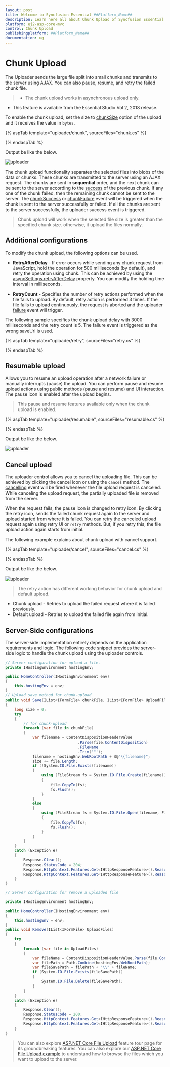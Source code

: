 ```yaml
---
layout: post
title: Welcome to Syncfusion Essential ##Platform_Name##
description: Learn here all about Chunk Upload of Syncfusion Essential ##Platform_Name## widgets based on HTML5 and jQuery.
platform: ej2-asp-core-mvc
control: Chunk Upload
publishingplatform: ##Platform_Name##
documentation: ug
---
```



# Chunk Upload

The Uploader sends the large file split into small chunks and transmits to the server using AJAX. You can also pause, resume, and retry the failed chunk file.

> * The chunk upload works in asynchronous upload only.

* This feature is available from the Essential Studio Vol 2, 2018 release.

To enable the chunk upload, set the size to [chunkSize](https://help.syncfusion.com/cr/aspnetcore-js2/Syncfusion.EJ2.Inputs.UploaderAsyncSettings.html#Syncfusion_EJ2_Inputs_UploaderAsyncSettings_ChunkSize) option of the upload and it receives the value in `bytes`.

{% aspTab template="uploader/chunk", sourceFiles="chunk.cs" %}

{% endaspTab %}

Output be like the below.

![uploader](./images/uploader-chunk.png)

The chunk upload functionality separates the selected files into blobs of the data or chunks. These chunks are transmitted to the server using an AJAX request.
The chunks are sent in **sequential** order, and the next chunk can be sent to the server according to the [success](https://help.syncfusion.com/cr/aspnetcore-js2/Syncfusion.EJ2.Inputs.Uploader.html#Syncfusion_EJ2_Inputs_Uploader_ChunkSuccess) of the previous chunk. If any one
of the chunk failed, then the remaining chunk cannot be sent to the server.
The [chunkSuccess](https://help.syncfusion.com/cr/aspnetcore-js2/Syncfusion.EJ2.Inputs.Uploader.html#Syncfusion_EJ2_Inputs_Uploader_ChunkSuccess) or [chunkFailure](https://help.syncfusion.com/cr/aspnetcore-js2/Syncfusion.EJ2.Inputs.Uploader.html#Syncfusion_EJ2_Inputs_Uploader_ChunkFailure) event will
be triggered when the chunk is sent to the server successfully or failed. If all the chunks are sent to the server successfully, the uploader success event is triggered.

> Chunk upload will work when the selected file size is greater than the specified chunk size. otherwise, it upload the files normally.

## Additional configurations

To modify the chunk upload, the following options can be used.

* **RetryAfterDelay** - If error occurs while sending any chunk request from JavaScript, hold the operation for 500 milliseconds (by default), and retry the operation using chunk. This can be achieved by using the [asyncSettings.retryAfterDelay](https://help.syncfusion.com/cr/aspnetcore-js2/Syncfusion.EJ2.Inputs.UploaderAsyncSettings.html#Syncfusion_EJ2_Inputs_UploaderAsyncSettings_RetryAfterDelay) property. You can modify the holding time interval in milliseconds.

* **RetryCount** - Specifies the number of retry actions performed when the file fails to upload. By default, retry action is performed 3 times. If the file fails to upload continuously, the request is
aborted and the uploader [failure](https://help.syncfusion.com/cr/aspnetcore-js2/Syncfusion.EJ2.Inputs.UploaderBuilder.html#Syncfusion_EJ2_Inputs_UploaderBuilder_Failure_System_String_) event will trigger.

The following sample specifies the chunk upload delay with 3000 milliseconds and the retry count is 5. The failure event is triggered as the wrong saveUrl is used.

{% aspTab template="uploader/retry", sourceFiles="retry.cs" %}

{% endaspTab %}

## Resumable upload

Allows you to resume an upload operation after a network failure or manually interrupts (pause) the upload. You can perform pause and resume upload actions using public methods (pause and resume)
and UI interaction. The pause icon is enabled after the upload begins.

> This pause and resume features available only when the chunk upload is enabled.

{% aspTab template="uploader/resumable", sourceFiles="resumable.cs" %}

{% endaspTab %}

Output be like the below.

![uploader](./images/uploader-resume.png)

## Cancel upload

The uploader control allows you to cancel the uploading file. This can be achieved by clicking the cancel icon or using the `cancel` method. The [cancelling](https://help.syncfusion.com/cr/aspnetcore-js2/Syncfusion.EJ2.Inputs.Uploader.html#Syncfusion_EJ2_Inputs_Uploader_Canceling) event will be fired whenever the file upload request is canceled. While canceling the upload request, the partially uploaded file is removed from the server.

When the request fails, the pause icon is changed to retry icon. By clicking the retry icon, sends the failed chunk request again to the server and upload started from where it is failed. You can retry the canceled upload request again using retry UI or `retry` methods. But, if you retry this, the file upload action again starts from initial.

The following example explains about chunk upload with cancel support.

{% aspTab template="uploader/cancel", sourceFiles="cancel.cs" %}

{% endaspTab %}

Output be like the below.

![uploader](./images/uploader-cancel.png)

> The retry action has different working behavior for chunk upload and default upload.

* Chunk upload - Retries to upload the failed request where it is failed previously.
* Default upload - Retries to upload the failed file again from initial.

## Server-Side configurations

The server-side implementation entirely depends on the application requirements and logic. The following code snippet provides the server-side logic to handle the chunk upload using the uploader controls.

```csharp
// Server configuration for upload a file.
private IHostingEnvironment hostingEnv;

public HomeController(IHostingEnvironment env)
{
    this.hostingEnv = env;
}
// Upload save method for chunk-upload
public void Save(IList<IFormFile> chunkFile, IList<IFormFile> UploadFiles )
{
    long size = 0;
    try
    {
        // for chunk-upload
        foreach (var file in chunkFile)
        {
            var filename = ContentDispositionHeaderValue
                                .Parse(file.ContentDisposition)
                                .FileName
                                .Trim('"');
            filename = hostingEnv.WebRootPath + $@"\{filename}";
            size += file.Length;
            if (!System.IO.File.Exists(filename))
            {
                using (FileStream fs = System.IO.File.Create(filename))
                {
                    file.CopyTo(fs);
                    fs.Flush();
                }
            }
            else
            {
                using (FileStream fs = System.IO.File.Open(filename, FileMode.Append))
                {
                    file.CopyTo(fs);
                    fs.Flush();
                }
            }
        }
    }
    catch (Exception e)
    {
        Response.Clear();
        Response.StatusCode = 204;
        Response.HttpContext.Features.Get<IHttpResponseFeature>().ReasonPhrase = "File failed to upload";
        Response.HttpContext.Features.Get<IHttpResponseFeature>().ReasonPhrase = e.Message;
    }
}

// Server configuration for remove a uploaded file

private IHostingEnvironment hostingEnv;

public HomeController(IHostingEnvironment env)
{
    this.hostingEnv = env;
}
public void Remove(IList<IFormFile> UploadFiles)
{
    try
    {
        foreach (var file in UploadFiles)
        {
            var fileName = ContentDispositionHeaderValue.Parse(file.ContentDisposition).FileName.Trim('"');
            var filePath = Path.Combine(hostingEnv.WebRootPath);
            var fileSavePath = filePath + "\\" + fileName;
            if (System.IO.File.Exists(fileSavePath))
            {
                System.IO.File.Delete(fileSavePath);
            }
        }
    }
    catch (Exception e)
    {
        Response.Clear();
        Response.StatusCode = 200;
        Response.HttpContext.Features.Get<IHttpResponseFeature>().ReasonPhrase = "File removed successfully";
        Response.HttpContext.Features.Get<IHttpResponseFeature>().ReasonPhrase = e.Message;
    }
}
```

> You can also explore [ASP.NET Core File Upload](https://www.syncfusion.com/aspnet-core-ui-controls/file-upload) feature tour page for its groundbreaking features. You can also explore our [ASP.NET Core File Upload example](https://ej2.syncfusion.com/aspnetcore/Uploader/DefaultFunctionalities#/material) to understand how to browse the files which you want to upload to the server.
